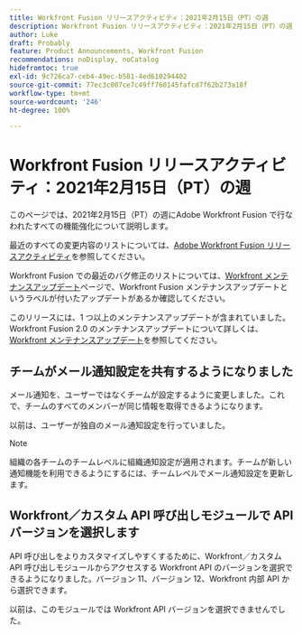 ```yaml
---
title: Workfront Fusion リリースアクティビティ：2021年2月15日（PT）の週
description: Workfront Fusion リリースアクティビティ：2021年2月15日（PT）の週
author: Luke
draft: Probably
feature: Product Announcements, Workfront Fusion
recommendations: noDisplay, noCatalog
hidefromtoc: true
exl-id: 9c726ca7-ceb4-49ec-b581-4ed610294402
source-git-commit: 77ec3c007ce7c49ff760145fafcd7f62b273a18f
workflow-type: tm+mt
source-wordcount: '246'
ht-degree: 100%

---
```


# Workfront Fusion リリースアクティビティ：2021年2月15日（PT）の週

このページでは、2021年2月15日（PT）の週にAdobe Workfront Fusion で行なわれたすべての機能強化について説明します。

最近のすべての変更内容のリストについては、[Adobe Workfront Fusion リリースアクティビティ](/help/workfront-fusion/fusion-product-releases/fusion-release-activity.md)を参照してください。

Workfront Fusion での最近のバグ修正のリストについては、[Workfront メンテナンスアップデート](https://experienceleague.adobe.com/docs/workfront-known-issues/releases/current-updates.html?lang=ja)ページで、Workfront Fusion メンテナンスアップデートというラベルが付いたアップデートがあるか確認してください。

このリリースには、1 つ以上のメンテナンスアップデートが含まれていました。Workfront Fusion 2.0 のメンテナンスアップデートについて詳しくは、[Workfront メンテナンスアップデート](https://experienceleague.adobe.com/docs/workfront-known-issues/releases/current-updates.html?lang=ja)を参照してください。

## チームがメール通知設定を共有するようになりました

メール通知を、ユーザーではなくチームが設定するように変更しました。これで、チームのすべてのメンバーが同じ情報を取得できるようになります。

以前は、ユーザーが独自のメール通知設定を行っていました。

>[!NOTE]
>
>組織の各チームのチームレベルに組織通知設定が適用されます。チームが新しい通知機能を利用できるようにするには、チームレベルでメール通知設定を更新します。

## Workfront／カスタム API 呼び出しモジュールで API バージョンを選択します

API 呼び出しをよりカスタマイズしやすくするために、Workfront／カスタム API 呼び出しモジュールからアクセスする Workfront API のバージョンを選択できるようになりました。バージョン 11、バージョン 12、Workfront 内部 API から選択できます。

以前は、このモジュールでは Workfront API バージョンを選択できませんでした。
